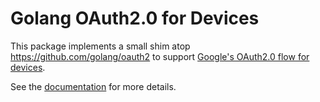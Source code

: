 # Golang OAuth2.0 for Devices

This package implements a small shim atop https://github.com/golang/oauth2 to
support [Google's OAuth2.0 flow for
devices](https://developers.google.com/accounts/docs/OAuth2ForDevices).

See the [documentation](http://godoc.org/github.com/mniak/oauth2device) for
more details.
